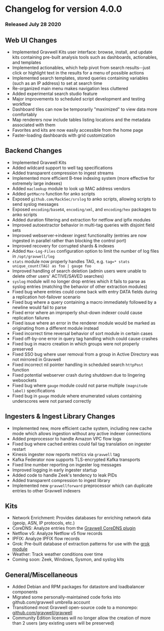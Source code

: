 # Changelog for version 4.0.0

### Released July 28 2020

## Web UI Changes
* Implemented Gravwell Kits user interface: browse, install, and update kits containing pre-built analysis tools such as dashboards, actionables, and templates
* Implemented actionables, which help pivot from search results--just click or highlight text in the results for a menu of possible actions
* Implemented search templates, stored queries containing variables (such as an IP address) to set at search time
* Re-organized main menu makes navigation less cluttered
* Added experimental search studio feature
* Major improvements to scheduled script development and testing workflow
* Dashboard tiles can now be temporarily "maximized" to view data more comfortably
* Map renderers now include tables listing locations and the metadata associated with them
* Favorites and kits are now easily accessible from the home page
* Faster-loading dashboards with grid customization

## Backend Changes
* Implemented Gravwell Kits
* Added wildcard support to well tag specifications
* Added transparent compression to ingest streams
* Implemented more efficient B-tree indexing system (more effective for extremely large indexes)
* Added `maclookup` module to look up MAC address vendors
* Added `getMacro` function for anko scripts
* Exposed `github.com/RackSec/srslog` to anko scripts, allowing scripts to send syslog messages
* Exposed `encoding/base64`, `encoding/xml`, and `encoding/hex` packages to anko scripts
* Added duration filtering and extraction for netflow and ipfix modules
* Improved autoextractor behavior in multi-tag queries with disjoint field sets
* Improved webserver→indexer ingest functionality (entries are now ingested in parallel rather than blocking the control port)
* Improved recovery for corrupted shards & indexes
* Added `Max-Log-Files` configuration option to limit the number of log files in `/opt/gravwell/log`
* `stats` module now properly handles TAG, e.g. `tag=* stats unique_count(TAG) as foo | gauge foo`
* Improved handling of search deletion (admin users were unable to delete other users' ACTIVE/SAVED searches)
* `syslog` module will no longer drop entries which it fails to parse as syslog entries (matching the behavior of other extraction modules)
* Fixed bug where entries could come back with entry DATA fields during a replication hot-failover scenario
* Fixed bug where a query containing a macro immediately followed by a newline would fail to parse
* Fixed error where an improperly shut-down indexer could cause replication failures
* Fixed issue where an error in the renderer module would be marked as originating from a different module instead
* Fixed incorrect time reversal behavior of sort module in certain cases
* Fixed off-by-one error in query tag handling which could cause crashes
* Fixed bug in macro creation in which groups were not properly preserved
* Fixed SSO bug where user removal from a group in Active Directory was not mirrored in Gravwell
* Fixed incorrect nil pointer handling in scheduled search `httpPost` function
* Fixed potential webserver crash during shutdown due to lingering websockets
* Fixed bug where `gauge` module could not parse multiple `(magnitude label)` specifications
* Fixed bug in `gauge` module where enumerated values containing underscores were not parsed correctly

## Ingesters & Ingest Library Changes
* Implemented new, more efficient cache system, including new cache mode which allows ingestion without any active indexer connections
* Added preprocessor to handle Amazon VPC flow logs
* Fixed bug where cached entries could fail tag translation on ingester restart
* Kinesis ingester now reports metrics via `gravwell` tag
* Kafka Federator now supports TLS-encrypted Kafka transports
* Fixed line number reporting on ingester log messages
* Improved logging in early ingester startup
* Added code to handle Zeek's tendency to leak PIDs
* Added transparent compression to ingest library
* Implemented new `gravwellforward` preprocessor which can duplicate entries to other Gravwell indexers

## Kits
* Network Enrichment: Provides databases for enriching network data (geoip, ASN, IP protocols, etc.)
* CoreDNS: Analyze entries from the [Gravwell CoreDNS plugin](https://github.com/gravwell/coredns)
* Netflow v5: Analyze Netflow v5 flow records
* IPFIX: Analyze IPFIX flow records
* Grok: Pre-built database of extraction patterns for use with the [grok module](#!search/grok/grok.md)
* Weather: Track weather conditions over time
* Coming soon: Zeek, Windows, Sysmon, and syslog kits

## General/Miscellaneous
* Added Debian and RPM packages for datastore and loadbalancer components
* Migrated some personally-maintained code forks into github.com/gravwell umbrella account
* Transitioned most Gravwell open-source code to a monorepo: [github.com/gravwell/gravwell](https://github.com/gravwell/gravwell)
* Community Edition licenses will no longer allow the creation of more than 2 users (any existing users will be preserved)
